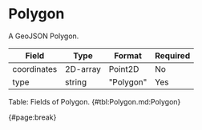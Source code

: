 <!--
    ATTENTION: This file was generated via gradle!
               Do NOT manually edit this file! Any such changes will be overwritten!
-->

# Polygon

A GeoJSON Polygon.

| Field | Type | Format | Required |
| ------- | ------- | ------- | --- |
| coordinates | 2D-array | Point2D | No |
| type | string | "Polygon" | Yes |

Table: Fields of Polygon. {#tbl:Polygon.md:Polygon}

{#page:break}
